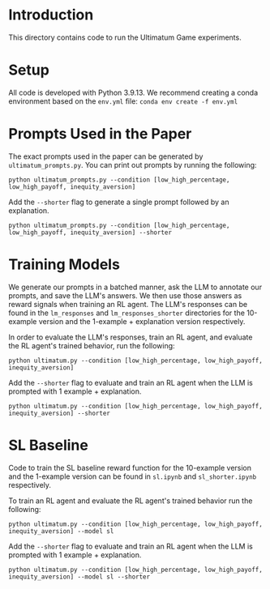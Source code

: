 # Introduction
This directory contains code to run the Ultimatum Game experiments. 

# Setup
All code is developed with Python 3.9.13. We recommend creating a conda environment based on the `env.yml` file:
```conda env create -f env.yml```

# Prompts Used in the Paper
The exact prompts used in the paper can be generated by `ultimatum_prompts.py`. You can print out prompts by running the following:

```python ultimatum_prompts.py --condition [low_high_percentage, low_high_payoff, inequity_aversion]```

Add the `--shorter` flag to generate a single prompt followed by an explanation. 

```python ultimatum_prompts.py --condition [low_high_percentage, low_high_payoff, inequity_aversion] --shorter```

# Training Models
We generate our prompts in a batched manner, ask the LLM to annotate our prompts, and save the LLM's answers. We then use those answers as reward signals when training an RL agent. The LLM's responses can be found in the `lm_responses` and `lm_responses_shorter` directories for the 10-example version and the 1-example + explanation version respectively. 

In order to evaluate the LLM's responses, train an RL agent, and evaluate the RL agent's trained behavior, run the following:

```python ultimatum.py --condition [low_high_percentage, low_high_payoff, inequity_aversion]```

Add the `--shorter` flag to evaluate and train an RL agent when the LLM is prompted with 1 example + explanation. 

```python ultimatum.py --condition [low_high_percentage, low_high_payoff, inequity_aversion] --shorter```

# SL Baseline
Code to train the SL baseline reward function for the 10-example version and the 1-example version can be found in `sl.ipynb` and `sl_shorter.ipynb` respectively.

To train an RL agent and evaluate the RL agent's trained behavior run the following:

```python ultimatum.py --condition [low_high_percentage, low_high_payoff, inequity_aversion] --model sl```

Add the `--shorter` flag to evaluate and train an RL agent when the LLM is prompted with 1 example + explanation. 

```python ultimatum.py --condition [low_high_percentage, low_high_payoff, inequity_aversion] --model sl --shorter```
